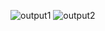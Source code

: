 ![output1](https://github.com/HiteshDamal/News-Website/assets/88076630/590465ef-dc06-48ec-b73f-9707fb67f0f2)
![output2](https://github.com/HiteshDamal/News-Website/assets/88076630/4750b9a9-22ef-4965-a203-1ae996b86c1c)
